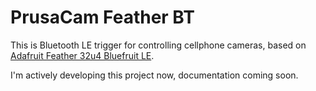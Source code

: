 # PrusaCam Feather BT

This is Bluetooth LE trigger for controlling cellphone cameras, based on [Adafruit Feather 32u4 Bluefruit LE](https://www.adafruit.com/product/2829).

I'm actively developing this project now, documentation coming soon.